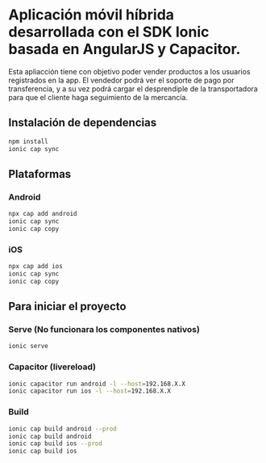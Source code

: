 # Aplicación móvil híbrida desarrollada con el SDK Ionic basada en AngularJS y Capacitor.

Esta apliacción tiene con objetivo poder vender productos a los usuarios registrados en la app.
El vendedor podrá ver el soporte de pago por transferencia,
y a su vez podrá cargar el desprendiple de la transportadora para que el cliente haga seguimiento de la mercancía.

## Instalación de dependencias

```bash
npm install
ionic cap sync
```

## Plataformas

### Android 
```bash
npx cap add android
ionic cap sync
ionic cap copy
```
### iOS
```bash
npx cap add ios
ionic cap sync
ionic cap copy
```

## Para iniciar el proyecto

### Serve (No funcionara los componentes nativos)
```bash
ionic serve
```
### Capacitor (livereload)
```bash
ionic capacitor run android -l --host=192.168.X.X
ionic capacitor run ios -l --host=192.168.X.X
```
### Build
```bash
ionic cap build android --prod
ionic cap build android 
ionic cap build ios --prod
ionic cap build ios 
```